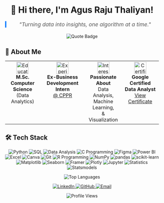<h1 align="center">👋 Hi there, I'm Agus Raju Thaliyan!</h1>

<div align="center">
  <blockquote style="font-size: 1.25em; font-style: italic; color: #555; max-width: 600px; border-left: 4px solid #007bff; padding-left: 16px; margin: 20px auto;">
    "Turning data into insights, one algorithm at a time."
  </blockquote>
  
  <img src="https://img.shields.io/badge/-Turning%20data%20into%20insights%2C%20one%20algorithm%20at%20a%20time.-blue?style=for-the-badge&labelColor=black" alt="Quote Badge">
</div>

## 🚀 About Me

<div align="center">
 <table>
  <tr>
    <td align="center" valign="top">
      <img src="https://img.icons8.com/color/48/000000/graduation-cap.png" width="40" height="40" alt="Education"/> <br/>
      <b>M.Sc. Computer Science</b> <br/>
      (Data Analytics)
    </td>
    <td align="center" valign="top">
      <img src="https://img.icons8.com/color/48/000000/internship.png" width="40" height="40" alt="Experience"/> <br/>
      <b>Ex-Business Development Intern</b> <br/>
      <a href="https://www.cppr.in/" target="_blank">@ CPPR</a>
    </td>
    <td align="center" valign="top">
      <img src="https://img.icons8.com/color/48/000000/combo-chart.png" width="40" height="40" alt="Interests"/> <br/>
      <b>Passionate About</b> <br/>
      Data Analysis,<br/>Machine Learning,<br/>& Visualization
    </td>
    <td align="center" valign="top">
      <img src="https://img.icons8.com/color/48/000000/google-logo.png" width="40" height="40" alt="Certification"/> <br/>
      <b>Google Certified Data Analyst</b> <br/>
      <a href="https://www.coursera.org/account/accomplishments/specialization/P27HT7MPS05N" target="_blank">View Certificate</a>
    </td>
  </tr>
 </table>
</div>

## 🛠️ **Tech Stack**

<p align="center">
  <img src="https://img.shields.io/badge/Python-3670A0?style=for-the-badge&logo=python&logoColor=white" alt="Python" />
  <img src="https://img.shields.io/badge/SQL-F80000?style=for-the-badge&logo=oracle&logoColor=white" alt="SQL" /> 
  <img src="https://img.shields.io/badge/Data%20Analysis-4CAF50?style=for-the-badge&logo=tableau&logoColor=white" alt="Data Analysis" />
  <img src="https://img.shields.io/badge/C%20Programming-FFC107?style=for-the-badge&logo=c&logoColor=white" alt="C Programming" />
  <img src="https://img.shields.io/badge/Figma-C5CAE9?style=for-the-badge&logo=figma&logoColor=white" alt="Figma" />
  <img src="https://img.shields.io/badge/Power%20BI-FFEB3B?style=for-the-badge&logo=power-bi&logoColor=white" alt="Power BI" />
  <img src="https://img.shields.io/badge/Excel-007BFF?style=for-the-badge&logo=microsoft-excel&logoColor=white" alt="Excel" />
  <img src="https://img.shields.io/badge/Canva-E91E63?style=for-the-badge&logo=canva&logoColor=white" alt="Canva" />
  <img src="https://img.shields.io/badge/Git-2C3E55?style=for-the-badge&logo=git&logoColor=white" alt="Git" />
  <img src="https://img.shields.io/badge/R-276DC3?style=for-the-badge&logo=r&logoColor=white" alt="R Programming" />
  <img src="https://img.shields.io/badge/NumPy-013243?style=for-the-badge&logo=numpy&logoColor=white" alt="NumPy" />
  <img src="https://img.shields.io/badge/pandas-150458?style=for-the-badge&logo=pandas&logoColor=white" alt="pandas" /> 
  <img src="https://img.shields.io/badge/scikit%20learn-F7931E?style=for-the-badge&logo=scikit-learn&logoColor=white" alt="scikit-learn" /> 
  <img src="https://img.shields.io/badge/Matplotlib-11557C?style=for-the-badge&logo=matplotlib&logoColor=white" alt="Matplotlib" />  
  <img src="https://img.shields.io/badge/Seaborn-008B8B?style=for-the-badge&logo=seaborn&logoColor=white" alt="Seaborn" />  
  <img src="https://img.shields.io/badge/Framer-7C3AED?style=for-the-badge&logo=framer&logoColor=white" alt="Framer" />
  <img src="https://img.shields.io/badge/Plotly-3F4F75?style=for-the-badge&logo=plotly&logoColor=white" alt="Plotly" />
  <img src="https://img.shields.io/badge/Jupyter-F37626?style=for-the-badge&logo=jupyter&logoColor=white" alt="Jupyter" />
  <img src="https://img.shields.io/badge/Statistics-00897B?style=for-the-badge&logo=statistics&logoColor=white" alt="Statistics" />
  <img src="https://img.shields.io/badge/Statsmodels-512DA8?style=for-the-badge&logo=statsmodels&logoColor=white" alt="Statsmodels" />
</p>


<!-- ## 📊 **GitHub Stats** -->

<div align="center">

  ![Top Languages](https://github-readme-stats.vercel.app/api/top-langs/?username=agusrajuthaliyan&layout=compact&theme=radical)

</div>

<!-- ## 📫 **Let's Connect** -->

<p align="center">
  <a href="https://www.linkedin.com/in/agusrajuthaliyan/">
    <img src="https://img.shields.io/badge/-LinkedIn-blue?style=for-the-badge&logo=Linkedin&logoColor=white" alt="LinkedIn" />
  </a>
  <a href="https://github.com/agusrajuthaliyan">
    <img src="https://img.shields.io/badge/-GitHub-181717?style=for-the-badge&logo=github" alt="GitHub" />
  </a>
  <a href="mailto:agusraju43@gmail.com">
    <img src="https://img.shields.io/badge/-Email-D14836?style=for-the-badge&logo=gmail&logoColor=white" alt="Email" />
  </a>
</p>

<p align="center">
  <img src="https://komarev.com/ghpvc/?username=agusrajuthaliyan&color=blue&style=flat-square&label=Profile+Views" alt="Profile Views" />
</p>